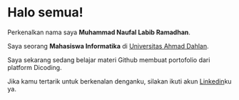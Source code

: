 # Halo semua! 

Perkenalkan nama saya **Muhammad Naufal Labib Ramadhan**.<br>

Saya seorang **Mahasiswa Informatika** di [Universitas Ahmad Dahlan](https://uad.ac.id/).<br>

Saya sekarang sedang belajar materi Github membuat portofolio dari platform Dicoding.<br>

Jika kamu tertarik untuk berkenalan denganku, silakan ikuti akun [Linkedin](https://www.linkedin.com/in/naufallabibb/)ku ya.
